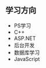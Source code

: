  <div id="information">
              <h2>学习方向</h2>
              <ul>
              <li>PS学习</li>
              <li>C++</li>
              <li>ASP.NET</li>
              <li>后台开发</li>
              <li>数据库学习</li>
			  <li>JavaScript</li>
              </ul>
 </div>
